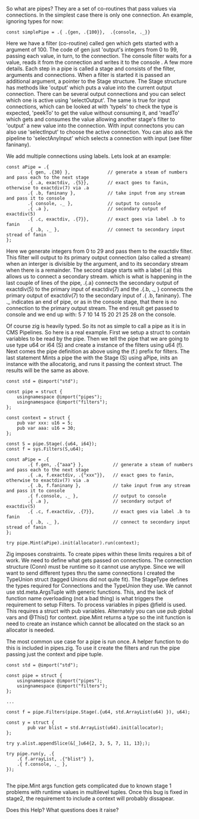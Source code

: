 So what are pipes?  They are a set of co-routines that pass values via connections.  In the simplest case there is only one connection.  An example, ignoring types for now:
```
const simplePipe = .{ .{gen, .{100}},  .{console, ._}}
```
Here we have a filter (co-routine) called gen which gets started with a argument of 100.  The code of gen just 'output's integers from 0 to 99, passing each value, in turn, to the connection.  The console filter waits for a value, reads it from the connection and writes it to the console .   A few more details.  Each step in a pipe is called a stage and consists of the filter, arguments and connections.  When a filter is started it is passed an additional argument, a pointer to the Stage structure.  The Stage structure has methods like 'output' which puts a value into the current output connection.  There can be several output connections and you can select which one is active using 'selectOutput'.  The same is true for input connections, which can be looked at with 'typeIs' to check the type is expected, 'peekTo' to get the value without consuming it, and 'readTo' which gets and consumes the value allowing another stage's filter to 'output' a new value into the connection.  With input connectons you can also use 'selectInput' to choose the active connection.  You can also ask the pipeline to 'selectAnyInput' which selects a connection with input (see filter faninany).

We add multiple connections using labels.  Lets look at an example:
```
const aPipe = .{ 
        .{ gen, .{30} },              // generate a steam of numbers and pass each to the next stage
        .{ .a, exactdiv, .{5}},       // exact goes to fanin, otherwise to exactdiv(7) via .a
        .{ .b, faninany },            // take input from any stream and pass it to console
        .{ console, ._ },             // output to console
        .{ .a },                      // secondary output of exactdiv(5)
        .{ .c, exactdiv, .{7}},       // exact goes via label .b to fanin
        .{ .b, ._ },                  // connect to secondary input stread of fanin
};
```
Here we generate integers from 0 to 29 and pass them to the exactdiv filter.  This filter will output to its primary output connection (also called a stream) when an interger is divisible by the argument, and to its secondary stream when there is a remainder.  The second stage starts with a label (.a) this allows us to connect a secondary stream.  which is what is happening in the last couple  of lines of the pipe, .{.a} connects the secondary output of exactdiv(5) to the primary input of exactdiv(7) and the .{.b, ._ } connects the primary output of exactdiv(7) to the secondary input of .{ .b, faninany}.  The ._  indicates an end of pipe, or as in the console stage, that there is no connection to the primary output stream.  The end result get passed to console and we end up with: 5 7 10 14 15 20 21 25 28 on the console.

Of course zig is heavily typed.  So its not as simple to call a pipe as it is in CMS Pipelines.  So here is a real example.  First we setup a struct to contain variables to be read by the pipe.  Then we tell the pipe that we are going to use type u64 or i64 (S) and create a instance of the filters using u64 (f).  Next comes the pipe definition as above using the (f.) prefix for filters.  The last statement Mints a pipe the with the Stage (S) using aPipe, inits an instance with the allocatorig, and runs it passing the context struct.   The results will be the same as above.
```
const std = @import("std");

const pipe = struct {
    usingnamespace @import("pipes");
    usingnamespace @import("filters");
};

const context = struct {
    pub var xxx: u16 = 5;
    pub var aaa: u16 = 30;
};

const S = pipe.Stage(.{u64, i64});
const f = sys.Filters(S,u64);

const aPipe = .{ 
        .{ f.gen, .{"aaa"} },           // generate a steam of numbers and pass each to the next stage
        .{ .a, f.exactdiv, .{"xxx"}},   // exact goes to fanin, otherwise to exactdiv(7) via .a
        .{ .b, f.faninany },            // take input from any stream and pass it to console
        .{ f.console, ._ },             // output to console
        .{ .a },                        // secondary output of exactdiv(5)
        .{ .c, f.exactdiv, .{7}},       // exact goes via label .b to fanin
        .{ .b, ._ },                    // connect to secondary input stread of fanin
};

try pipe.Mint(aPipe).init(allocator).run(context);
```
Zig imposes constraints.  To create pipes within these limits requires a bit of work.  We need to define what gets passed on connections.  The connection structure (Conn) must be runtime so it cannot use anytype.  Since we will want to send different types thru the same connections I created the TypeUnion struct (tagged Unions did not quite fit).   The StageType defines the types required for Connections and the TypeUnion they use.  We cannot use std.meta.ArgsTuple with generic functions.  This, and the lack of function name overloading (not a bad thing) is what triggers the requirement to setup Filters.  To process variables in pipes @field is used.  This requires a struct with pub variables.  Alternately you can use pub global vars and @This() for context.   pipe.Mint returns a type so the init function is need to create an instance which cannot be allocated on the stack so an allocator is needed.

The most common use case for a pipe is run once.  A helper function to do this is included in pipes.zig.  To use it create the filters and run the pipe passing just the context and pipe tuple.

```
const std = @import("std");

const pipe = struct {
    usingnamespace @import("pipes");
    usingnamespace @import("filters");
};

...

const f = pipe.Filters(pipe.Stage(.{u64, std.ArrayList(u64) }), u64);

const y = struct {
        pub var blist = std.ArrayList(u64).init(allocator);
};
    
try y.alist.appendSlice(&[_]u64{2, 3, 5, 7, 11, 13};);    

try pipe.run(y, .{
    .{ f.arrayList, .{"blist"} },
    .{ f.console, ._ },
});
    
```

The pipe.Mint args function gets complicated due to known stage 1 problems with runtime values in multilevel tuples.  Once this 
bug is fixed in stage2, the requirement to include a context will probably dissapear. 

Does this Help?  What questions does it raise?
